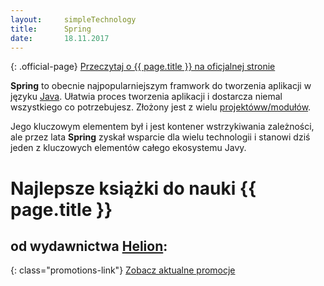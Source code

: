 ```yaml
---
layout:     simpleTechnology
title:      Spring
date:       18.11.2017
---
```


{: .official-page}
[Przeczytaj o {{ page.title }} na oficjalnej stronie](https://spring.io/)

**Spring** to obecnie najpopularniejszym framwork do tworzenia aplikacji w języku [Java](/technologie/java). Ułatwia proces tworzenia aplikacji i dostarcza niemal wszystkiego co potrzebujesz. Złożony jest z wielu [projektóww/modułów](https://spring.io/projects).

Jego kluczowym elementem był i jest kontener wstrzykiwania zależności, ale przez lata **Spring** zyskał wsparcie dla wielu technologii i stanowi dziś jeden z kluczowych elementów całego ekosystemu Javy.

# Najlepsze książki do nauki {{ page.title }}
## od wydawnictwa [Helion](https://helion.pl/view/9102Q):

{: class="promotions-link"}
[Zobacz aktualne promocje](https://helion.pl/page/9102Q/promocje)


<div class="book">
    <script src="https://helion.pl/plugins/new/ksiazkasm.phi?id=spfrwp&nr=9102Q&size=181&utf8=1"></script>
</div>

<div class="book">
    <script src="https://helion.pl/plugins/new/ksiazkasm.phi?id=sprimv&nr=9102Q&size=181&utf8=1"></script>
</div>

<div class="book">
    <script src="https://helion.pl/plugins/new/ksiazkasm.phi?id=sprwa4&nr=9102Q&size=181&utf8=1"></script>
</div>